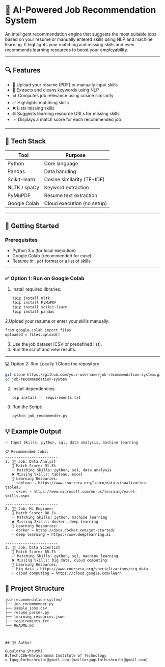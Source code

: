 # 🤖 AI-Powered Job Recommendation System

An intelligent recommendation engine that suggests the most suitable jobs based on your resume or manually entered skills using NLP and machine learning. It highlights your matching and missing skills and even recommends learning resources to boost your employability.

---

## 🔍 Features

- 📄 Upload your resume (PDF) or manually input skills  
- 🧠 Extracts and cleans keywords using NLP  
- 📊 Computes job relevance using cosine similarity  
- ✅ Highlights matching skills  
- ❌ Lists missing skills  
- 🌐 Suggests learning resource URLs for missing skills  
- 📈 Displays a match score for each recommended job  

---

## 🧰 Tech Stack

| Tool         | Purpose                        |
|--------------|--------------------------------|
| Python       | Core language                  |
| Pandas       | Data handling                  |
| Scikit-learn | Cosine similarity (TF-IDF)     |
| NLTK / spaCy | Keyword extraction             |
| PyMuPDF      | Resume text extraction         |
| Google Colab | Cloud execution (no setup)     |

---

## 🚀 Getting Started

### Prerequisites
- Python 3.x (for local execution)
- Google Colab (recommended for ease)
- Resume in `.pdf` format or a list of skills

---

### ✅ Option 1: Run on Google Colab

1. Install required libraries:

   ```bash
   !pip install nltk
   !pip install PyMuPDF
   !pip install scikit-learn
   !pip install pandas
   ```

2.Upload your resume or enter your skills manually:

   ```bash
from google.colab import files
uploaded = files.upload()
   ```

3. Use the job dataset (CSV or predefined list).
4. Run the script and view results.

---
💻 Option 2: Run Locally
1.Clone the repository:

   ```bash
  git clone https://github.com/your-username/job-recommendation-system.git
cd job-recommendation-system

   ```

2. Install dependencies:

   ```bash
   pip install -r requirements.txt
   ```

3. Run the Script:

   ```bash
   python job_recommender.py
   ```



## 💡 Example Output


```
✅ Input Skills: python, sql, data analysis, machine learning

📋 Recommended Jobs:
------------------------
1. 🧑‍💼 Job: Data Analyst  
   🎯 Match Score: 91.3%  
   ✅ Matching Skills: python, sql, data analysis  
   ❌ Missing Skills: tableau, excel  
   📘 Learning Resources:  
   - tableau → https://www.coursera.org/learn/data-visualization-tableau  
   - excel → https://www.microsoft.com/en-us/learning/excel-skills.aspx  

------------------------
2. 🧑‍💼 Job: ML Engineer  
   🎯 Match Score: 88.1%  
   ✅ Matching Skills: python, machine learning  
   ❌ Missing Skills: docker, deep learning  
   📘 Learning Resources:  
   - docker → https://docs.docker.com/get-started/  
   - deep learning → https://www.deeplearning.ai  

------------------------
3. 🧑‍💼 Job: Data Scientist  
   🎯 Match Score: 85.7%  
   ✅ Matching Skills: python, sql, machine learning  
   ❌ Missing Skills: big data, cloud computing  
   📘 Learning Resources:  
   - big data → https://www.coursera.org/specializations/big-data  
   - cloud computing → https://cloud.google.com/learn  

```

## 📂 Project Structure

```
job-recommendation-system/
├── job_recommender.py
├── sample_jobs.csv
├── resume_parser.py
├── learning_resources.json
├── requirements.txt
└── README.md

```
```


## 🙋‍♀️ Author

Gugulothu Shruthi
B.Tech,CSE—Narayanamma Institute of Technology  
✉️ [gugulothushruthi@gmail.com](mailto:gugulothushruthi@gmail.com)


